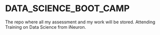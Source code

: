 # DATA_SCIENCE_BOOT_CAMP
The repo where all my assessment and my work will be stored. Attending Training on Data Science from iNeuron. 
